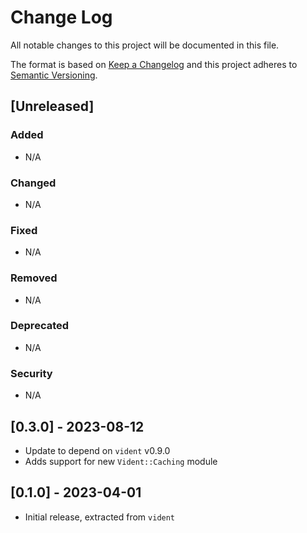 # Change Log
All notable changes to this project will be documented in this file.

The format is based on [Keep a Changelog](http://keepachangelog.com/)
and this project adheres to [Semantic Versioning](http://semver.org/).

## [Unreleased]

### Added

- N/A

### Changed

- N/A

### Fixed

- N/A 

### Removed

- N/A

### Deprecated

- N/A

### Security

- N/A


## [0.3.0] - 2023-08-12

- Update to depend on `vident` v0.9.0
- Adds support for new `Vident::Caching` module

## [0.1.0] - 2023-04-01

- Initial release, extracted from `vident`
